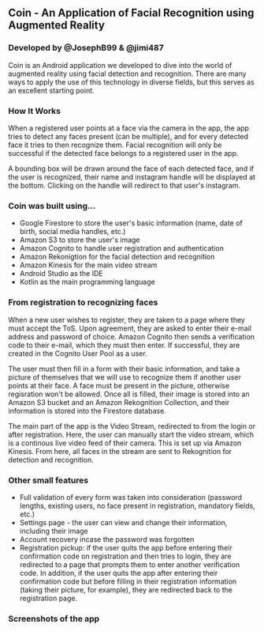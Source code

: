 ## Coin - An Application of Facial Recognition using Augmented Reality
### Developed by @JosephB99 & @jimi487

Coin is an Android application we developed to dive into the world of augmented reality using facial detection  and recognition.
There are many ways to apply the use of this technology in diverse fields, but this serves as an excellent starting point.

### How It Works
When a registered user points at a face via the camera in the app, the app tries to detect any faces present (can be multiple), 
and for every detected face it tries to then recognize them. Facial recognition will only be successful if the detected face belongs
to a registered user in the app. 

A bounding box will be drawn around the face of each detected face, and if the user is recognized, their name and instagram handle
will be displayed at the bottom. Clicking on the handle will redirect to that user's instagram.

### Coin was built using...

* Google Firestore to store the user's basic information (name, date of birth, social media handles, etc.)
* Amazon S3 to store the user's image
* Amazon Cognito to handle user registration and authentication
* Amazon Rekonigtion for the facial detection and recognition
* Amazon Kinesis for the main video stream
* Android Studio as the IDE
* Kotlin as the main programming language

### From registration to recognizing faces 
When a new user wishes to register, they are taken to a page where they must accept the ToS. Upon agreement, they are asked to enter 
their e-mail address and password of choice. Amazon Cognito then sends a verification code to their e-mail, which they must then enter.
If successful, they are created in the Cognito User Pool as a user.

The user must then fill in a form with their basic information, and take a picture of themselves that we will use to recognize them
if another user points at their face. A face must be present in the picture, otherwise regisration won't be allowed. Once all is filled,
their image is stored into an Amazon S3 bucket and an Amazon Rekognition Collection, and their information is stored into the Firestore database.

The main part of the app is the Video Stream, redirected to from the login or after registration. Here, the user can manually start
the video stream, which is a continous live video feed of their camera. This is set up via Amazon Kinesis. From here, all faces in the
stream are sent to Rekognition for detection and recognition.

### Other small features
* Full validation of every form was taken into consideration (password lengths, existing users, no face present in registration, mandatory fields, etc.)
* Settings page - the user can view and change their information, including their image
* Account recovery incase the password was forgotten
* Registration pickup: if the user quits the app before entering their confirmation code on registration and then tries to login, they are redirected to a page that prompts them to enter another verification code.
In addition, if the user quits the app after entering their confirmation code but before filling in their registration information (taking their picture, for example), they are redirected back to the registration page.

### Screenshots of the app
